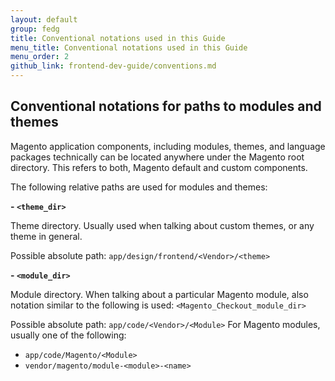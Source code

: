```yaml
---
layout: default
group: fedg
title: Conventional notations used in this Guide
menu_title: Conventional notations used in this Guide
menu_order: 2
github_link: frontend-dev-guide/conventions.md
---
```


## Conventional notations for paths to modules and themes

Magento application components, including modules, themes, and language packages technically can be located anywhere under the Magento root directory. This refers to both, Magento default and custom components. 

The following relative paths are used for modules and themes:

**- `<theme_dir>`**

Theme directory. Usually used when talking about custom themes, or any theme in general.

Possible absolute path: `app/design/frontend/<Vendor>/<theme>`

**- `<module_dir>`**

Module directory. When talking about a particular Magento module, also notation similar to the following is used: `<Magento_Checkout_module_dir>`

Possible absolute path: `app/code/<Vendor>/<Module>`
For Magento modules, usually one of the following:

 - `app/code/Magento/<Module>`
  - `vendor/magento/module-<module>-<name>`